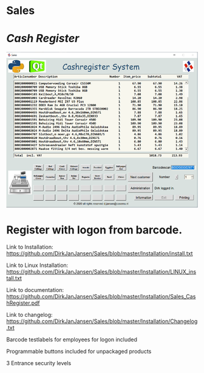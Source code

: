 # Sales
# *Cash Register*

![Sales Cash Register Screenshot](https://raw.githubusercontent.com/DirkJanJansen/Sales/master/Cashregister.png)

# Register with logon from barcode.

Link to Installation: https://github.com/DirkJanJansen/Sales/blob/master/Installation/install.txt

Link to Linux Installation: https://github.com/DirkJanJansen/Sales/blob/master/Installation/LINUX_install.txt

Link to documentation: https://github.com/DirkJanJansen/Sales/blob/master/Installation/Sales_CashRegister.pdf

Link to changelog: https://github.com/DirkJanJansen/Sales/blob/master/Installation/Changelog.txt

Barcode testlabels for employees for logon included

Programmable buttons included for unpackaged products

3 Entrance security levels 




